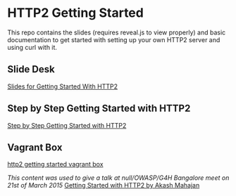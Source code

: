 # HTTP2 Getting Started 
This repo contains the slides (requires reveal.js to view properly) and basic documentation to get started with setting up your own HTTP2 server 
and using curl with it.

## Slide Desk
[Slides for Getting Started With HTTP2](http://theappseclab.github.io/http2-getstarted/#/getting-started-with-http2)

## Step by Step Getting Started with HTTP2
[Step by Step Getting Started with HTTP2](https://github.com/theappseclab/http2-getstarted/blob/master/http2.md)

## Vagrant Box
[http2 getting started vagrant box](https://www.dropbox.com/s/p0t8m4yjqi42qr3/http2-getting-started.box?dl=0)

*This content was used to give a talk at null/OWASP/G4H Bangalore meet on 21st of March 2015* 
[Getting Started with HTTP2 by Akash Mahajan](http://swachalit.null.co.in/event_sessions/294-getting-started-with-http2)
